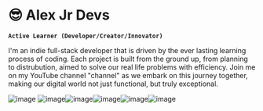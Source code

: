 # 😎 Alex Jr Devs

**`Active Learner (Developer/Creator/Innovator)`**

I'm an indie full-stack developer that is driven by the ever lasting learning process of coding. Each project is built from the ground up, from planning to distrubution, aimed to solve our real life problems with efficiency. Join me on my YouTube channel "channel" as we embark on this journey together, making our digital world not just functional, but truly exceptional.

![image](https://github.com/AlexJrDevs/AlexJrDevs/assets/75580147/41297b3f-8a73-4073-9b6a-83217fdb61b9) ![image](https://github.com/AlexJrDevs/AlexJrDevs/assets/75580147/64e04ee9-fcbb-408b-b22b-9c3fa2a74bb2)![image](https://github.com/AlexJrDevs/AlexJrDevs/assets/75580147/fafeee9b-68b4-433d-a1df-9f6cc2816297)![image](https://github.com/AlexJrDevs/AlexJrDevs/assets/75580147/466ee2f8-9a3c-4988-9981-46ded8558bf1)![image](https://github.com/AlexJrDevs/AlexJrDevs/assets/75580147/2ff3c46d-51e9-4a31-828c-ad04e44ee624)![image](https://github.com/AlexJrDevs/AlexJrDevs/assets/75580147/670c9814-c5d8-4c76-8acb-0e804d82fa86)






<!--
**AlexJrDevs/AlexJrDevs** is a ✨ _special_ ✨ repository because its `README.md` (this file) appears on your GitHub profile.

Here are some ideas to get you started:

- 🔭 I’m currently working on ...
- 🌱 I’m currently learning ...
- 👯 I’m looking to collaborate on ...
- 🤔 I’m looking for help with ...
- 💬 Ask me about ...
- 📫 How to reach me: ...
- 😄 Pronouns: ...
- ⚡ Fun fact: ...
-->

